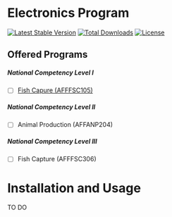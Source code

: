 Electronics Program
============

[![Latest Stable Version](https://poser.pugx.org/tesda/elc-program-prospectus/v/stable.svg)](https://packagist.org/packages/tesda/elc-program-prospectus) [![Total Downloads](https://poser.pugx.org/tesda/elc-program-prospectus/downloads.svg)](https://packagist.org/packages/tesda/elc-program-prospectus) [![License](https://poser.pugx.org/tesda/elc-program-prospectus/license.svg)](https://packagist.org/packages/tesda/elc-program-prospectus)

Offered Programs
------------

##### National Competency Level I
 - [ ] [Fish Capure (AFFFSC105)](https://github.com/TesdaComponents/aff-program-prospectus/wiki/Fish-Capture-NC-I)

##### National Competency Level II
 - [ ] Animal Production (AFFANP204)

##### National Competency Level III
 - [ ] Fish Capture (AFFFSC306)



Installation and Usage
=====================

TO DO

